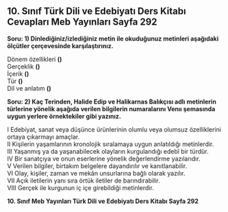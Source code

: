 ## 10. Sınıf Türk Dili ve Edebiyatı Ders Kitabı Cevapları Meb Yayınları Sayfa 292

**Soru: 1) Dinlediğiniz/izlediğiniz metin ile okuduğunuz metinleri aşağıdaki ölçütler çerçevesinde karşılaştırınız.**

Dönem özellikleri **()**  
 Gerçeklik **()**  
 İçerik **()**  
 Tür **()**  
 Dil ve anlatım **()**

**Soru: 2) Kaç Terinden, Halide Edip ve Halikarnas Balıkçısı adlı metinlerin türlerine yönelik aşağıda verilen bilgilerin numaralarını Venıı şemasında uygun yerlere örnektekiler gibi yazınız.**

I Edebiyat, sanat veya düşünce ürünlerinin olumlu veya olumsuz özelliklerini ortaya çıkarmayı amaçlar.  
 II Kişilerin yaşamlarının kronolojik sıralamaya uygun anlatıldığı metinlerdir.  
 III Yaşanmış ya da yaşanabilecek olayların kurgulandığı edebî bir türdür.  
 IV Bir sanatçıya ve onun eserlerine yönelik değerlendirme yazılarıdır.  
 V Verilen bilgiler, birtakım belgelere dayandırılır ve kanıtlanabilir.  
 VI Olay, kişiler, zaman ve mekân unsurlarına bağlı olarak yazılır.  
 VII Açık iletilerin yanı sıra örtük iletiler de barındırabilir.  
 VIII Gerçek ile kurgunun iç içe girebildiği metinlerdir.

**10. Sınıf Meb Yayınları Türk Dili ve Edebiyatı Ders Kitabı Sayfa 292**